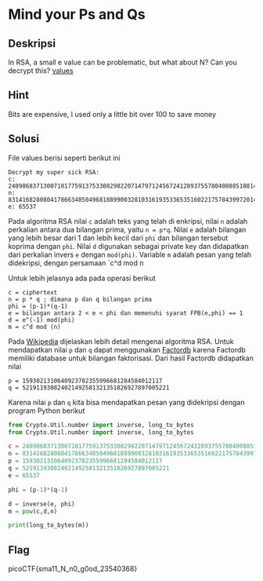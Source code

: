 # Mind your Ps and Qs

## Deskripsi
In RSA, a small e value can be problematic, but what about N? Can you decrypt this? [values](https://mercury.picoctf.net/static/38f30029ab93478310e906d3d084a4c1/values)

## Hint
Bits are expensive, I used only a little bit over 100 to save money

## Solusi
File values berisi seperti berikut ini
```
Decrypt my super sick RSA:
c: 240986837130071017759137533082982207147971245672412893755780400885108149004760496
n: 831416828080417866340504968188990032810316193533653516022175784399720141076262857
e: 65537
```
Pada algoritma RSA nilai `c` adalah teks yang telah di enkripsi, nilai `n` adalah perkalian antara dua bilangan prima, yaitu `n = p*q`. 
Nilai `e` adalah bilangan yang lebih besar dari 1 dan lebih kecil dari `phi` dan bilangan tersebut koprima dengan `phi`.
Nilai `d` digunakan sebagai private key dan didapatkan dari perkalian invers `e` dengan `mod(phi)`. Variable `m` adalah pesan yang telah didekripsi, dengan persamaan `c^d mod n

Untuk lebih jelasnya ada pada operasi berikut
```
c = ciphertext
n = p * q ; dimana p dan q bilangan prima
phi = (p-1)*(q-1)
e = bilangan antara 2 < e < phi dan memenuhi syarat FPB(e,phi) == 1
d = e^(-1) mod(phi)
m = c^d mod (n)
```

Pada [Wikipedia](https://en.wikipedia.org/wiki/RSA_(cryptosystem)) dijelaskan lebih detail mengenai algoritma RSA.
Untuk mendapatkan nilai `p` dan `q` dapat menggunakan [Factordb](http://factordb.com/index.php) karena Factordb memiliki database untuk bilangan faktorisasi.
Dari hasil Factordb didapatkan nilai
```
p = 1593021310640923782355996681284584012117
q = 521911930824021492581321351826927897005221
```

Karena nilai `p` dan `q` kita bisa mendapatkan pesan yang didekripsi dengan program Python berikut
``` python
from Crypto.Util.number import inverse, long_to_bytes
from Crypto.Util.number import inverse, long_to_bytes

c = 240986837130071017759137533082982207147971245672412893755780400885108149004760496
n = 831416828080417866340504968188990032810316193533653516022175784399720141076262857
p = 1593021310640923782355996681284584012117
q = 521911930824021492581321351826927897005221
e = 65537

phi = (p-1)*(q-1)

d = inverse(e, phi)
m = pow(c,d,n)

print(long_to_bytes(m))
```

## Flag
picoCTF{sma11_N_n0_g0od_23540368}



